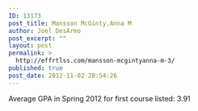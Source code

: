 ```yaml
---
ID: 13173
post_title: Mansson McGinty,Anna M
author: Joel DesArmo
post_excerpt: ""
layout: post
permalink: >
  http://effrtlss.com/mansson-mcgintyanna-m-3/
published: true
post_date: 2012-11-02 20:54:26
---
```

<p>Average GPA in Spring 2012 for first course listed: 3.91</p>